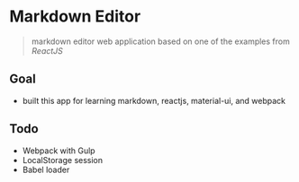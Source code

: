 Markdown Editor
===

> markdown editor web application based on one of the examples from *ReactJS*

Goal
---
- built this app for learning markdown, reactjs, material-ui, and webpack

Todo
---
- Webpack with Gulp
- LocalStorage session
- Babel loader
